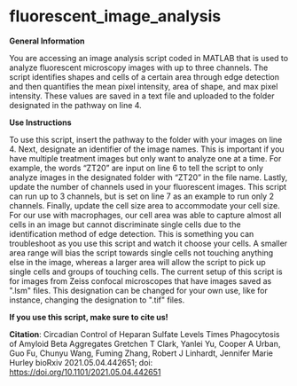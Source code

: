 # fluorescent_image_analysis


**General Information**

You are accessing an image analysis script coded in MATLAB that is used to analyze fluorescent microscopy images with up to three channels. The script identifies shapes and cells of a certain area through edge detection and then quantifies the mean pixel intensity, area of shape, and max pixel intensity. These values are saved in a text file and uploaded to the folder designated in the pathway on line 4. 

**Use Instructions**

To use this script, insert the pathway to the folder with your images on line 4. Next, designate an identifier of the image names. This is important if you have multiple treatment images but only want to analyze one at a time. For example, the words “ZT20” are input on line 6 to tell the script to only analyze images in the designated folder with “ZT20” in the file name. Lastly, update the number of channels used in your fluorescent images. This script can run up to 3 channels, but is set on line 7 as an example to run only 2 channels. Finally, update the cell size area to accommodate your cell size. For our use with macrophages, our cell area was able to capture almost all cells in an image but cannot discriminate single cells due to the identification method of edge detection. This is something you can troubleshoot as you use this script and watch it choose your cells. A smaller area range will bias the script towards single cells not touching anything else in the image, whereas a larger area will allow the script to pick up single cells and groups of touching cells. The current setup of this script is for images from Zeiss confocal microscopes that have images saved as ".lsm" files. This designation can be changed for your own use, like for instance, changing the designation to ".tif" files. 


**If you use this script, make sure to cite us!**


**Citation**: Circadian Control of Heparan Sulfate Levels Times Phagocytosis of Amyloid Beta Aggregates
Gretchen T Clark, Yanlei Yu, Cooper A Urban, Guo Fu, Chunyu Wang, Fuming Zhang, Robert J Linhardt, Jennifer Marie Hurley
bioRxiv 2021.05.04.442651; doi: https://doi.org/10.1101/2021.05.04.442651
